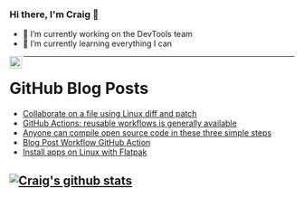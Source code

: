 ### Hi there, I'm Craig 👋

<!--
**CraigTeelFugro/CraigTeelFugro** is a ✨ _special_ ✨ repository because its `README.md` (this file) appears on your GitHub profile.

Here are some ideas to get you started:
-->

- 🔭 I’m currently working on the DevTools team
- 🌱 I’m currently learning everything I can

[<img align="left" alt="Craig Teel | LinkedIn" width="22px" src="https://cdn.jsdelivr.net/npm/simple-icons@v3/icons/linkedin.svg" />][linkedin]

---

# GitHub Blog Posts

<!-- BLOG-POST-LIST:START -->
- [Collaborate on a file using Linux diff and patch](https://opensource.com/article/21/11/linux-diff-patch)
- [GitHub Actions: reusable workflows is generally available](https://github.blog/2021-11-29-github-actions-reusable-workflows-is-generally-available/)
- [Anyone can compile open source code in these three simple steps](https://opensource.com/article/21/11/compiling-code)
- [Blog Post Workflow GitHub Action](https://dev.to/gautamkrishnar/blog-post-workflow-github-action-1821)
- [Install apps on Linux with Flatpak](https://opensource.com/article/21/11/install-flatpak-linux)
<!-- BLOG-POST-LIST:END -->

## [![Craig's github stats](https://github-readme-stats.vercel.app/api?username=craigteelfugro)](https://github.com/anuraghazra/github-readme-stats)


[linkedin]: https://linkedin.com/in/craig-teel-b8786771
